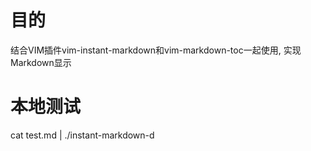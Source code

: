目的
===
结合VIM插件vim-instant-markdown和vim-markdown-toc一起使用, 实现Markdown显示

本地测试
=======
cat test.md | ./instant-markdown-d
